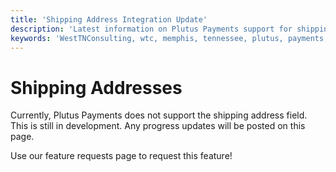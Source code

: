 ```yaml
---
title: 'Shipping Address Integration Update'
description: 'Latest information on Plutus Payments support for shipping addresses in integration'
keywords: 'WestTNConsulting, wtc, memphis, tennessee, plutus, payments, monday.com, monday, automation, invoicing, integration, third, party, stripe, and, more, collection, methods, support, documentation, shipping addresses'
---
```


# Shipping Addresses 

Currently, Plutus Payments does not support the shipping address field.
This is still in development. Any progress updates will be posted on this page. 

Use our feature requests page to request this feature!
